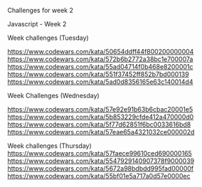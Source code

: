 Challenges for week 2

Javascript - Week 2

Week challenges (Tuesday) 

https://www.codewars.com/kata/50654ddff44f800200000004
https://www.codewars.com/kata/572b6b2772a38bc1e700007a
https://www.codewars.com/kata/55ad04714f0b468e8200001c
https://www.codewars.com/kata/551f37452ff852b7bd000139
https://www.codewars.com/kata/5ad0d8356165e63c140014d4

Week Challenges (Wednesday)

https://www.codewars.com/kata/57e92e91b63b6cbac20001e5
https://www.codewars.com/kata/5b853229cfde412a470000d0
https://www.codewars.com/kata/5f77d62851f6bc0033616bd8
https://www.codewars.com/kata/57eae65a4321032ce000002d

Week challenges (Thursday) 
https://www.codewars.com/kata/57faece99610ced690000165
https://www.codewars.com/kata/5547929140907378f9000039
https://www.codewars.com/kata/5672a98bdbdd995fad00000f
https://www.codewars.com/kata/55bf01e5a717a0d57e0000ec

